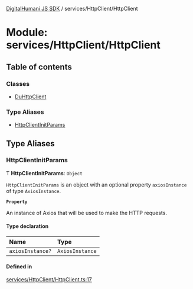 [DigitalHumani JS SDK](../README.md) / services/HttpClient/HttpClient

# Module: services/HttpClient/HttpClient

## Table of contents

### Classes

- [DuHttpClient](../classes/services_HttpClient_HttpClient.DuHttpClient.md)

### Type Aliases

- [HttpClientInitParams](services_HttpClient_HttpClient.md#httpclientinitparams)

## Type Aliases

### HttpClientInitParams

Ƭ **HttpClientInitParams**: `Object`

`HttpClientInitParams` is an object with an optional property `axiosInstance` of type
`AxiosInstance`.

**`Property`**

An instance of Axios that will be used to make the HTTP
requests.

#### Type declaration

| Name | Type |
| :------ | :------ |
| `axiosInstance?` | `AxiosInstance` |

#### Defined in

[services/HttpClient/HttpClient.ts:17](https://github.com/impe93/digital-humani-js-sdk/blob/8605906/src/services/HttpClient/HttpClient.ts#L17)
